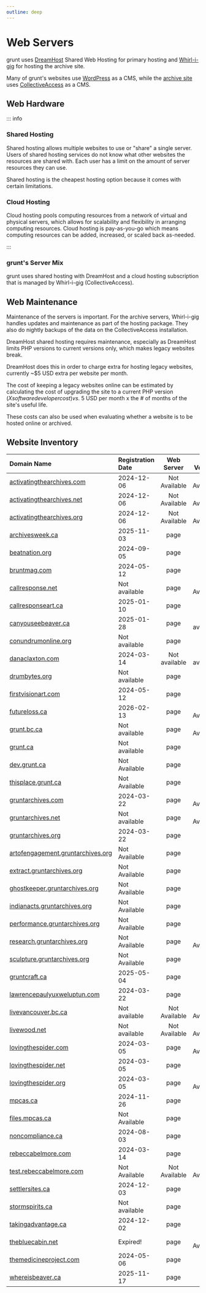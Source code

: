 ```yaml
---
outline: deep
---
```

# Web Servers

grunt uses [DreamHost](https://www.dreamhost.com/) Shared Web Hosting for primary hosting and [Whirl-i-gig](https://www.collectiveaccess.org/services/) for hosting the archive site.

Many of grunt's websites use [WordPress](https://wordpress.org/) as a CMS, while the [archive site](https://archives.grunt.ca/) uses [CollectiveAccess](https://www.collectiveaccess.org/) as a CMS.

## Web Hardware

::: info
### Shared Hosting

Shared hosting allows multiple websites to use or "share" a single server. Users of shared hosting services do not know what other websites the resources are shared with. Each user has a limit on the amount of server resources they can use.

Shared hosting is the cheapest hosting option because it comes with certain limitations.

### Cloud Hosting

Cloud hosting pools computing resources from a network of virtual and physical servers, which allows for scalability and flexibility in arranging computing resources. Cloud hosting is pay-as-you-go which means computing resources can be added, increased, or scaled back as-needed.

:::

### grunt's Server Mix

grunt uses shared hosting with DreamHost and a cloud hosting subscription that is managed by Whirl-i-gig (CollectiveAccess).

## Web Maintenance

Maintenance of the servers is important. For the archive servers, Whirl-i-gig handles updates and maintenance as part of the hosting package. They also do nightly backups of the data on the CollectiveAccess installation.

DreamHost shared hosting requires maintenance, especially as DreamHost limits PHP versions to current versions only, which makes legacy websites break.

DreamHost does this in order to charge extra for hosting legacy websites, currently ~$5 USD extra per website per month.

The cost of keeping a legacy websites online can be estimated by calculating the cost of upgrading the site to a current PHP version ($X software developer cost) vs. ~$5 USD per month x the # of months of the site's useful life.

These costs can also be used when evaluating whether a website is to be hosted online or archived.

## Website Inventory

|    Domain Name     | Registration Date | Web Server | PHP Version | # of Emails |
| :---------------- | :--------------- | :--------: | :---------: | :---------: |
| [activatingthearchives.com](https://activatingthearchives.com) | 2024-12-06 | Not Available | Not Available | Not Available |
| [activatingthearchives.net](https://activatingthearchives.net) | 2024-12-06 | Not Available | Not Available | Not Available |
| [activatingthearchives.org](https://activatingthearchives.org) | 2024-12-06 | Not Available | Not Available | 0 |
| [archivesweek.ca](https://archivesweek.ca) | 2025-11-03 | page | 7.4 | 0 |
| [beatnation.org](https://beatnation.org) | 2024-09-05 | page | 8.1 | 2 |
| [bruntmag.com](https://bruntmag.com) | 2024-05-12 | page | 8.1 | 3 |
| [callresponse.net](https://callresponse.net) | Not available | page | Not Available | 0 |
| [callresponseart.ca](https://callresponseart.ca) | 2025-01-10 | page | 8.1 | 0 |
| [canyouseebeaver.ca](https://canyouseebeaver.ca) | 2025-01-28 | page | Not available | 0 |
| [conundrumonline.org](https://conundrumonline.org) | Not available | page | 8.1 | 0 |
| [danaclaxton.com](https://danaclaxton.com) | 2024-03-14 | Not available | Not available | Not available |
| [drumbytes.org](https://drumbytes.org) | Not available | page | 8.1 | 0 |
| [firstvisionart.com](https://firstvisionart.com) | 2024-05-12 | page | 8.1 | 1 |
| [futureloss.ca](https://futureloss.ca) | 2026-02-13 | page | Not Available | 0 |
| [grunt.bc.ca](https://grunt.bc.ca) | Not available | page | Not Available | 0 |
| [grunt.ca](https://grunt.ca) | Not available | page | 8.0 | 1 |
| [dev.grunt.ca](https://dev.grunt.ca) | Not Available | page | 8.0 | 0 |
| [thisplace.grunt.ca](https://thisplace.grunt.ca) | Not Available | page | 8.1 | 2 |
| [gruntarchives.com](https://gruntarchives.com) | 2024-03-22 | page | Not Available | 1 |
| [gruntarchives.net](https://gruntarchives.net) | Not available | page | Not Available | 0 |
| [gruntarchives.org](https://gruntarchives.org) | 2024-03-22 | page | 8.0 | 3 |
| [artofengagement.gruntarchives.org](https://artofengagement.gruntarchives.org) | Not Available | page | 8.1 | 0 |
| [extract.gruntarchives.org](https://extract.gruntarchives.org) | Not Available | page | 8.1 | 0 |
| [ghostkeeper.gruntarchives.org](https://ghostkeeper.gruntarchives.org) | Not Available | page | 8.1 | 0 |
| [indianacts.gruntarchives.org](https://indianacts.gruntarchives.org) | Not Available | page | 8.1 | 0 |
| [performance.gruntarchives.org](https://performance.gruntarchives.org) | Not Available | page | 8.1 | 0 |
| [research.gruntarchives.org](https://research.gruntarchives.org) | Not Available | page | Not Available | 0 |
| [sculpture.gruntarchives.org](https://sculpture.gruntarchives.org) | Not Available | page | 8.1 | 0 |
| [gruntcraft.ca](https://gruntcraft.ca) | 2025-05-04 | page | 8.1 | 0 |
| [lawrencepaulyuxweluptun.com](https://lawrencepaulyuxweluptun.com) | 2024-03-22 | page | 8.1 | 2 |
| [livevancouver.bc.ca](https://livevancouver.bc.ca) | Not available | Not Available | Not Available | 0 |
| [livewood.net](https://livewood.net) | Not available | Not Available | Not Available | 0 |
| [lovingthespider.com](https://lovingthespider.com) | 2024-03-05 | page | Not Available | 0 |
| [lovingthespider.net](https://lovingthespider.net) | 2024-03-05 | page | 7.4 | 0 |
| [lovingthespider.org](https://lovingthespider.org) | 2024-03-05 | page | Not Available | 0 |
| [mpcas.ca](https://mpcas.ca) | 2024-11-26 | page | 7.4 | 0 |
| [files.mpcas.ca](https://files.mpcas.ca) | Not Available | page | 8.1 | 0 |
| [noncompliance.ca](https://noncompliance.ca) | 2024-08-03 | page | 8.1 | 0 |
| [rebeccabelmore.com](https://rebeccabelmore.com) | 2024-03-14 | page | 8.1 | 3 | 
| [test.rebeccabelmore.com](https://test.rebeccabelmore.com) | Not Available | Not Available | Not Available | 0 |
| [settlersites.ca](https://settlersites.ca) | 2024-12-03 | page | 8.1 | 0 |
| [stormspirits.ca](https://stormspirits.ca) | Not available | page | 8.1 | 0 |
| [takingadvantage.ca](https://takingadvantage.ca) | 2024-12-02 | page | 8.1 | 0 |
| [thebluecabin.net](https://thebluecabin.net) | Expired! | page | Not Available | 0 |
| [themedicineproject.com](https://themedicineproject.com) | 2024-05-06 | page | 8.0 | 2 |
| [whereisbeaver.ca](https://whereisbeaver.ca) | 2025-11-17 | page | 8.1 | 0 |